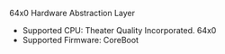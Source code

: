 64x0 Hardware Abstraction Layer

- Supported CPU: Theater Quality Incorporated. 64x0
- Supported Firmware: CoreBoot
